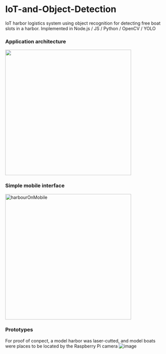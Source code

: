 # IoT-and-Object-Detection
IoT harbor logistics system using object recognition for detecting free boat slots in a harbor.  Implemented in Node.js / JS / Python / OpenCV / YOLO

### Application architecture
<img width="400" src="https://user-images.githubusercontent.com/15377936/147265759-fdf59bf2-0f38-4f58-8b84-b1370a217369.png">

### Simple mobile interface
<img width="400" alt="harbourOnMobile" src="https://user-images.githubusercontent.com/15377936/147265852-a2419b85-6f01-4f66-aa19-1107b7b0caf1.png">

### Prototypes
For proof of conpect, a model harbor was laser-cutted, and model boats were places to be located by the Raspberry Pi camera
![image](https://user-images.githubusercontent.com/15377936/147266573-cb8538e0-1ac0-4904-9674-305503c5e5c7.png)

